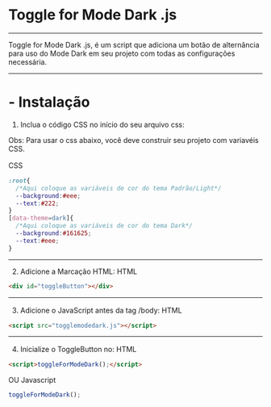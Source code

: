 # Toggle for Mode Dark .js

------------

 Toggle for Mode Dark .js, é um script que adiciona um botão de alternância para uso do Mode Dark em seu projeto com todas as configurações necessária.

------------

# - Instalação

1. Inclua o código CSS no início do seu arquivo css:

Obs: Para usar o css abaixo, você deve construir seu projeto com variavéis CSS.

CSS　
```css
:root{
  /*Aqui coloque as variáveis de cor do tema Padrão/Light*/
  --background:#eee;
  --text:#222;
}
[data-theme=dark]{
  /*Aqui coloque as variáveis de cor do tema Dark*/
  --background:#161625;
  --text:#eee;
}
```
------------
2. Adicione a Marcação HTML:
HTML 
```html
<div id="toggleButton"></div>
```
------------
 3. Adicione o JavaScript antes da tag  /body:
HTML　

```html
<script src="togglemodedark.js"></script>     
```
------------

4. Inicialize o ToggleButton no:
HTML　

```html
<script>toggleForModeDark();</script>
```
OU
Javascript
```javascript
toggleForModeDark();
```